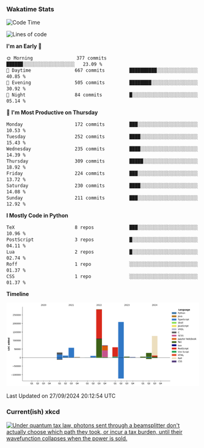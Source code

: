 ### Wakatime Stats
<!--START_SECTION:waka-->
![Code Time](http://img.shields.io/badge/Code%20Time-2%2C856%20hrs%2037%20mins-blue)

![Lines of code](https://img.shields.io/badge/From%20Hello%20World%20I%27ve%20Written-898.2%20thousand%20lines%20of%20code-blue)

**I'm an Early 🐤** 

```text
🌞 Morning                377 commits         ██████░░░░░░░░░░░░░░░░░░░   23.09 % 
🌆 Daytime                667 commits         ██████████░░░░░░░░░░░░░░░   40.85 % 
🌃 Evening                505 commits         ████████░░░░░░░░░░░░░░░░░   30.92 % 
🌙 Night                  84 commits          █░░░░░░░░░░░░░░░░░░░░░░░░   05.14 % 
```
📅 **I'm Most Productive on Thursday** 

```text
Monday                   172 commits         ███░░░░░░░░░░░░░░░░░░░░░░   10.53 % 
Tuesday                  252 commits         ████░░░░░░░░░░░░░░░░░░░░░   15.43 % 
Wednesday                235 commits         ████░░░░░░░░░░░░░░░░░░░░░   14.39 % 
Thursday                 309 commits         █████░░░░░░░░░░░░░░░░░░░░   18.92 % 
Friday                   224 commits         ███░░░░░░░░░░░░░░░░░░░░░░   13.72 % 
Saturday                 230 commits         ████░░░░░░░░░░░░░░░░░░░░░   14.08 % 
Sunday                   211 commits         ███░░░░░░░░░░░░░░░░░░░░░░   12.92 % 
```


**I Mostly Code in Python** 

```text
TeX                      8 repos             ███░░░░░░░░░░░░░░░░░░░░░░   10.96 % 
PostScript               3 repos             █░░░░░░░░░░░░░░░░░░░░░░░░   04.11 % 
Lua                      2 repos             █░░░░░░░░░░░░░░░░░░░░░░░░   02.74 % 
Roff                     1 repo              ░░░░░░░░░░░░░░░░░░░░░░░░░   01.37 % 
CSS                      1 repo              ░░░░░░░░░░░░░░░░░░░░░░░░░   01.37 % 
```



**Timeline**

![Lines of Code chart](https://raw.githubusercontent.com/joshuajeschek/joshuajeschek/main/assets/bar_graph.png)


 Last Updated on 27/09/2024 20:12:54 UTC
<!--END_SECTION:waka-->

### Current(ish) xkcd
<a id="xkcd-a" title="Under quantum tax law, photons sent through a beamsplitter don't actually choose which path they took, or incur a tax burden, until their wavefunction collapses when the power is sold." href="https://www.xkcd.com" target="_blank">
        <img align="center" id="xkcd-img" src="https://imgs.xkcd.com/comics/beamsplitters.png" alt="Under quantum tax law, photons sent through a beamsplitter don't actually choose which path they took, or incur a tax burden, until their wavefunction collapses when the power is sold." height=300 />
</a>
